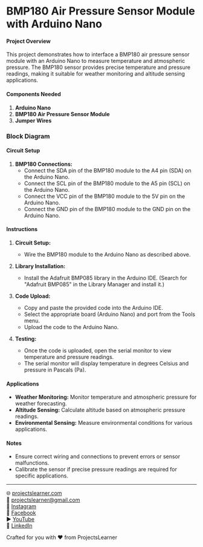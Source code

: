 # BMP180 Air Pressure Sensor Module with Arduino Nano

#### Project Overview

This project demonstrates how to interface a BMP180 air pressure sensor module with an Arduino Nano to measure temperature and atmospheric pressure. The BMP180 sensor provides precise temperature and pressure readings, making it suitable for weather monitoring and altitude sensing applications.

#### Components Needed

1. **Arduino Nano**
2. **BMP180 Air Pressure Sensor Module**
3. **Jumper Wires**

### Block Diagram



#### Circuit Setup

1. **BMP180 Connections:**
   - Connect the SDA pin of the BMP180 module to the A4 pin (SDA) on the Arduino Nano.
   - Connect the SCL pin of the BMP180 module to the A5 pin (SCL) on the Arduino Nano.
   - Connect the VCC pin of the BMP180 module to the 5V pin on the Arduino Nano.
   - Connect the GND pin of the BMP180 module to the GND pin on the Arduino Nano.

#### Instructions

1. **Circuit Setup:**
   - Wire the BMP180 module to the Arduino Nano as described above.

2. **Library Installation:**
   - Install the Adafruit BMP085 library in the Arduino IDE. (Search for "Adafruit BMP085" in the Library Manager and install it.)

3. **Code Upload:**
   - Copy and paste the provided code into the Arduino IDE.
   - Select the appropriate board (Arduino Nano) and port from the Tools menu.
   - Upload the code to the Arduino Nano.

4. **Testing:**
   - Once the code is uploaded, open the serial monitor to view temperature and pressure readings.
   - The serial monitor will display temperature in degrees Celsius and pressure in Pascals (Pa).

#### Applications

- **Weather Monitoring:** Monitor temperature and atmospheric pressure for weather forecasting.
- **Altitude Sensing:** Calculate altitude based on atmospheric pressure readings.
- **Environmental Sensing:** Measure environmental conditions for various applications.

#### Notes

- Ensure correct wiring and connections to prevent errors or sensor malfunctions.
- Calibrate the sensor if precise pressure readings are required for specific applications.

---

🌐 [projectslearner.com](https://projectslearner.com)  
📧 [projectslearner@gmail.com](mailto:projectslearner@gmail.com)  
📸 [Instagram](https://www.instagram.com/projectslearner/)  
📘 [Facebook](https://www.facebook.com/projectslearner)  
▶️ [YouTube](https://www.youtube.com/@ProjectsLearner)  
📘 [LinkedIn](https://www.linkedin.com/in/projectslearner)  

Crafted for you with ❤️ from ProjectsLearner